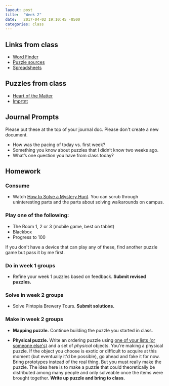 ```yaml
---
layout: post
title:  "Week 2"
date:   2017-04-02 19:10:45 -0500
categories: class
---
```


## Links from class

* [Word Finder](https://www.thewordfinder.com/anagram-solver/)
* [Puzzle sources](https://airtable.com/shrWoeVkouLQEgzfP/tblRxjGRjO0rXIJGA)
* [Spreadsheets](https://docs.google.com/spreadsheets/d/18xebkzSj5kLoaTWOp2X6CCkN64N1xSX3wP3lXcnmy9k/edit?usp=sharing)

## Puzzles from class

* [Heart of the Matter](http://www.shinteki.com/potm/PotM2016.03.448102858.pdf)
* [Imprtnt](/pdf/Imprtnt.pdf)

## Journal Prompts

Please put these at the top of your journal doc. Please don't create a new document.

* How was the pacing of today vs. first week?
* Something you know about puzzles that I didn’t know two weeks ago.
* What’s one question you have from class today?

## Homework

### Consume

* Watch [How to Solve a Mystery Hunt](https://www.youtube.com/watch?v=z9OHLnIEegI). You can scrub through uninteresting parts and the parts about solving walkarounds on campus.

### Play one of the following:

* The Room 1, 2 or 3 (mobile game, best on tablet)
* Blackbox
* Progress to 100

If you don't have a device that can play any of these, find another puzzle game but pass it by me first.

### Do in week 1 groups

* Refine your week 1 puzzles based on feedback. **Submit revised puzzles.**

### Solve in week 2 groups

* Solve Pintopia Brewery Tours. **Submit solutions.**

### Make in week 2 groups

* **Mapping puzzle.** Continue building the puzzle you started in class.

* **Physical puzzle.** Write an ordering puzzle using [one of your lists (or someone else's)](/lists) and a set of _physical_ objects. You're making a physical puzzle. If the object you choose is exotic or difficult to acquire at this moment (but eventually it'd be possible), go ahead and fake it for now. Bring prototypes instead of the real thing. But you must really make the puzzle. The idea here is to make a puzzle that could theoretically be distributed among many people and only solveable once the items were brought together. **Write up puzzle and bring to class.**
